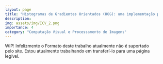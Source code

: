 ```yaml
---
layout: page
title: "Histogramas de Gradientes Orientados (HOG): uma implementação prática do algoritmo aplicada ao dataset Fashion MNIST"
description:
img: assets/img/ICV_2.png
importance: 4
category: "Computação Visual e Processamento de Imagens"
---
```


WIP! Infelizmente o Formato deste trabalho atualmente não é suportado pelo site. Estou atualmente trabalhando em transferí-lo para uma página legível.
